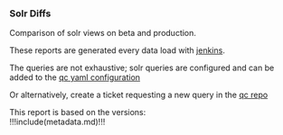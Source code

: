 ### Solr Diffs

Comparison of solr views on beta and production.

These reports are generated every data load with
[jenkins](https://github.com/monarch-initiative/jenkins/).

The queries are not exhaustive; solr queries are configured and can be added to the
[qc yaml configuration](https://github.com/monarch-initiative/release-utils/blob/master/conf/monarch-qc.yaml)

Or alternatively, create a ticket requesting a new query
in the [qc repo](https://github.com/monarch-initiative/qc)

This report is based on the versions:  
!!!include(metadata.md)!!!
